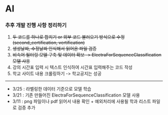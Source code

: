 # AI

### 추후 개발 진행 사항 정리하기

1. ~~두 코드를 하나로 합치기 or 외부 코드 불러오기 방식으로 수정 <br>
   (second_certification, vertification)~~
2. ~~생성날짜, 수정날짜 인식해서 읽어온 파일 검증~~
3. ~~비속어 필터링 모델 구축 및 데이터 확보
   -> ElectraForSequenceClassification 모델 사용~~
4. 강의 시간표 입력 시 텍스트 인식하여 시간표 입력해주는 코드 작성
5. 학교 사이트 내용 크롤링하기 -> 학교공지는 성공

---

- 3/25 : 라벨링한 데이터 기준으로 모델 학습
- 3/21 : 기존 만들어진 ElectraForSequenceClassification 모델 사용
- 3/11 : png 파일이나 pdf 읽어서 내용 확인 + 예외처리에 사용될 학과 리스트 파일로 검증 추가
